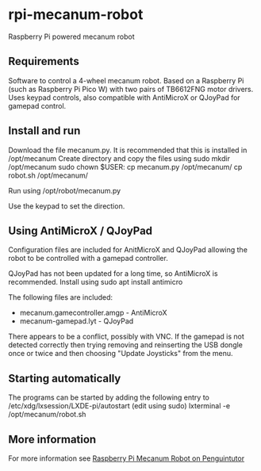 # rpi-mecanum-robot
Raspberry Pi powered mecanum robot

## Requirements
Software to control a 4-wheel mecanum robot. Based on a Raspberry Pi (such as Raspberry Pi Pico W) with two pairs of TB6612FNG motor drivers. Uses keypad controls, also compatible with AntiMicroX or QJoyPad for gamepad control.

## Install and run
Download the file mecanum.py. It is recommended that this is installed in /opt/mecanum
Create directory and copy the files using
    sudo mkdir /opt/mecanum
    sudo chown $USER:
    cp mecanum.py /opt/mecanum/
    cp robot.sh /opt/mecanum/
    
Run using
    /opt/robot/mecanum.py

Use the keypad to set the direction.

## Using AntiMicroX / QJoyPad

Configuration files are included for AnitMicroX and QJoyPad allowing the robot to be controlled with a gamepad controller. 

QJoyPad has not been updated for a long time, so AntiMicroX is recommended.
Install using 
    sudo apt install antimicro
    
The following files are included:
* mecanum.gamecontroller.amgp - AntiMicroX
* mecanum-gamepad.lyt - QJoyPad

There appears to be a conflict, possibly with VNC. If the gamepad is not detected correctly then trying removing and reinserting the USB dongle once or twice and then choosing "Update Joysticks" from the menu.

## Starting automatically
The programs can be started by adding the following entry to /etc/xdg/lxsession/LXDE-pi/autostart (edit using sudo)
    lxterminal -e /opt/mecanum/robot.sh


## More information 

For more information see [Raspberry Pi Mecanum Robot on Penguintutor](http://www.penguintutor.com/projects/robot)